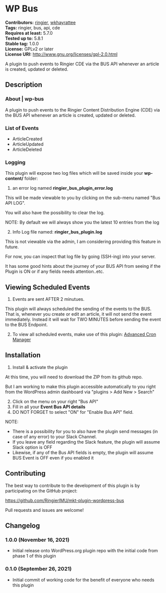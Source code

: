 # WP Bus #
**Contributors:** [ringier](https://profiles.wordpress.org/ringier/), [wkhayrattee](https://profiles.wordpress.org/wkhayrattee/)  
**Tags:** ringier, bus, api, cde   
**Requires at least:** 5.7.0  
**Tested up to:** 5.8.1  
**Stable tag:** 1.0.0  
**License:** GPLv2 or later  
**License URI:** http://www.gnu.org/licenses/gpl-2.0.html  

A plugin to push events to Ringier CDE via the BUS API whenever an article is created, updated or deleted.

## Description ##

### About | wp-bus

A plugin to push events to the Ringier Content Distribution Engine (CDE) via the BUS API whenever an article is created, updated or deleted.

### List of Events

- ArticleCreated
- ArticleUpdated
- ArticleDeleted

### Logging

This plugin will expose two log files which will be saved inside your **wp-content/** folder:
1) an error log named **ringier_bus_plugin_error.log**

This will be made viewable to you by clicking on the sub-menu named "Bus API LOG".

You will also have the possibility to clear the log.

NOTE: By default we will always show you the latest 10 entries from the log

2) Info Log file named: **ringier_bus_plugin.log**

This is not viewable via the admin, I am considering providing this feature in future.

For now, you can inspect that log file by going (SSH-ing) into your server.

It has some good hints about the journey of your BUS API from seeing if the Plugin is ON or if any fields needs attention..etc.

## Viewing Scheduled Events

1) Events are sent AFTER 2 minutues.

This plugin will always scheduled the sending of the events to the BUS.
That is, whenever you create or edit an article, it will not send the event immediately. Instead it will wait for TWO MINUTES before sending the event to the BUS Endpoint.

2) To view all scheduled events, make use of this plugin: [Advanced Cron Manager](https://wordpress.org/plugins/advanced-cron-manager/)


## Installation ##

1) Install & activate the plugin

At this time, you will need to download the ZIP from its github repo.

But I am working to make this plugin accessible automatically to you right from the WordPress admin dashboard via "plugins > Add New > Search"

2) Click on the menu on your right "Bus API"
3) Fill in all your **Event Bus API details**
4) DO NOT FORGET to select "ON" for "Enable Bus API" field.

NOTE:
- There is a possibility for you to also have the plugin send messages (in case of any error) to your Slack Channel.
- If you leave any field regarding the Slack feature, the plugin will assume Slack option is OFF
- Likewise, if any of the Bus API fields is empty, the plugin will assume BUS Event is OFF even if you enabled it


## Contributing ##

The best way to contribute to the development of this plugin is by participating on the GitHub project:

https://github.com/RingierIMU/mkt-plugin-wordpress-bus

Pull requests and issues are welcome!


## Changelog ##

### 1.0.0 (November 16, 2021) ###
* Initial release onto WordPress.org plugin repo with the initial code from phase 1 of this plugin

### 0.1.0 (September 26, 2021) ###
* Initial commit of working code for the benefit of everyone who needs this plugin
